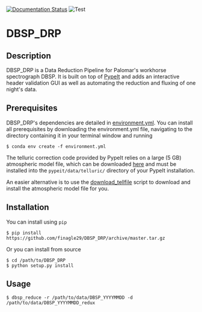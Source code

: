 [![Documentation Status](https://readthedocs.org/projects/dbsp-drp/badge/?version=latest)](https://dbsp-drp.readthedocs.io/en/latest/?badge=latest)
![Test](https://github.com/finagle29/DBSP_DRP/workflows/Test/badge.svg)

# DBSP_DRP


## Description
DBSP_DRP is a Data Reduction Pipeline for Palomar's workhorse spectrograph DBSP.
It is built on top of [PypeIt](https://github.com/pypeit/PypeIt) and adds an interactive header validation GUI as well as automating the reduction and fluxing of one night's data.

## Prerequisites
DBSP_DRP's dependencies are detailed in [environment.yml](environment.yml).
You can install all prerequisites by downloading the environment.yml file, navigating to the directory containing it in your terminal window and running
```shell_session
$ conda env create -f environment.yml
```

The telluric correction code provided by PypeIt relies on a large (5 GB) atmospheric model file, which can be downloaded [here](https://drive.google.com/drive/folders/1x5d2_L8pwLDmvvoFUCa-vIoluv3GpowA)
and must be installed into the ``pypeit/data/telluric/`` directory of your PypeIt installation.

An easier alternative is to use the [download_tellfile](bin/download_tellfile) script to download and install the atmospheric model file for you.

## Installation
You can install using `pip`
```shell_session
$ pip install https://github.com/finagle29/DBSP_DRP/archive/master.tar.gz
```

Or you can install from source
```shell_session
$ cd /path/to/DBSP_DRP
$ python setup.py install
```

## Usage
```shell_session
$ dbsp_reduce -r /path/to/data/DBSP_YYYYMMDD -d /path/to/data/DBSP_YYYYMMDD_redux
```
